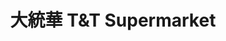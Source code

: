 ---
title: "大統華 T&T Supermarket"
url: /vancouver/da-tong-hua-tundt-supermarket-kingsway/
shop: Supermarkt
---